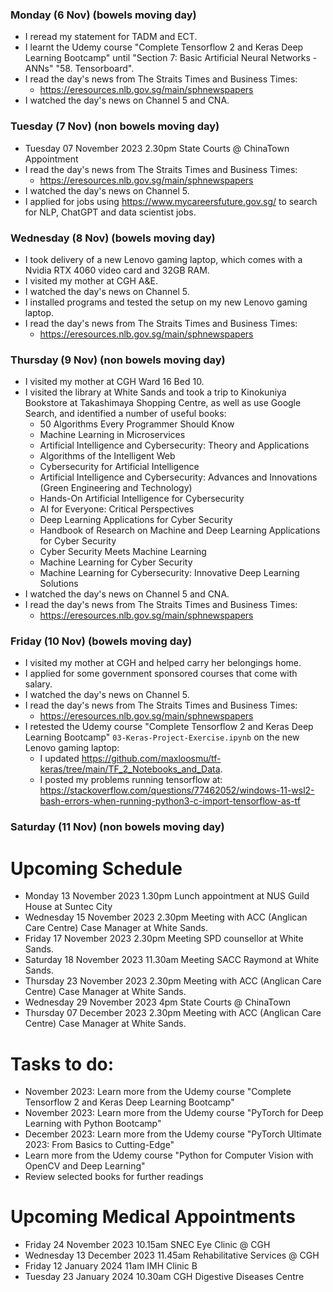 ### Monday (6 Nov) (bowels moving day)
- I reread my statement for TADM and ECT.
- I learnt the Udemy course "Complete Tensorflow 2 and Keras Deep Learning Bootcamp" until "Section 7: Basic Artificial Neural Networks - ANNs" "58. Tensorboard".
- I read the day's news from The Straits Times and Business Times:
    - https://eresources.nlb.gov.sg/main/sphnewspapers
- I watched the day's news on Channel 5 and CNA.

### Tuesday (7 Nov) (non bowels moving day)
- Tuesday 07 November 2023 2.30pm State Courts @ ChinaTown Appointment
- I read the day's news from The Straits Times and Business Times:
    - https://eresources.nlb.gov.sg/main/sphnewspapers
- I watched the day's news on Channel 5.
- I applied for jobs using https://www.mycareersfuture.gov.sg/ to search for NLP, ChatGPT and data scientist jobs.

### Wednesday (8 Nov) (bowels moving day)
- I took delivery of a new Lenovo gaming laptop, which comes with a Nvidia RTX 4060 video card and 32GB RAM.
- I visited my mother at CGH A&E.
- I watched the day's news on Channel 5.
- I installed programs and tested the setup on my new Lenovo gaming laptop.
-  I read the day's news from The Straits Times and Business Times:
    - https://eresources.nlb.gov.sg/main/sphnewspapers

### Thursday (9 Nov) (non bowels moving day)
- I visited my mother at CGH Ward 16 Bed 10.
- I visited the library at White Sands and took a trip to Kinokuniya Bookstore at Takashimaya Shopping Centre, as well as use Google Search, and identified a number of useful books:
    - 50 Algorithms Every Programmer Should Know
    - Machine Learning in Microservices
    - Artificial Intelligence and Cybersecurity: Theory and Applications
    - Algorithms of the Intelligent Web
    - Cybersecurity for Artificial Intelligence
    - Artificial Intelligence and Cybersecurity: Advances and Innovations (Green Engineering and Technology)
    - Hands-On Artificial Intelligence for Cybersecurity
    - AI for Everyone: Critical Perspectives
    - Deep Learning Applications for Cyber Security
    - Handbook of Research on Machine and Deep Learning Applications for Cyber Security
    - Cyber Security Meets Machine Learning
    - Machine Learning for Cyber Security
    - Machine Learning for Cybersecurity: Innovative Deep Learning Solutions
- I watched the day's news on Channel 5 and CNA.
- I read the day's news from The Straits Times and Business Times:
    - https://eresources.nlb.gov.sg/main/sphnewspapers

### Friday (10 Nov) (bowels moving day)
- I visited my mother at CGH and helped carry her belongings home.
- I applied for some government sponsored courses that come with salary.
- I watched the day's news on Channel 5.
- I read the day's news from The Straits Times and Business Times:
    - https://eresources.nlb.gov.sg/main/sphnewspapers
- I retested the Udemy course "Complete Tensorflow 2 and Keras Deep Learning Bootcamp" `03-Keras-Project-Exercise.ipynb` on the new Lenovo gaming laptop:
    - I updated https://github.com/maxloosmu/tf-keras/tree/main/TF_2_Notebooks_and_Data.
    - I posted my problems running tensorflow at: https://stackoverflow.com/questions/77462052/windows-11-wsl2-bash-errors-when-running-python3-c-import-tensorflow-as-tf

### Saturday (11 Nov) (non bowels moving day)



# Upcoming Schedule
- Monday 13 November 2023 1.30pm Lunch appointment at NUS Guild House at Suntec City
- Wednesday 15 November 2023 2.30pm Meeting with ACC (Anglican Care Centre) Case Manager at White Sands.
- Friday 17 November 2023 2.30pm Meeting SPD counsellor at White Sands.
- Saturday 18 November 2023 11.30am Meeting SACC Raymond at White Sands.
- Thursday 23 November 2023 2.30pm Meeting with ACC (Anglican Care Centre) Case Manager at White Sands.
- Wednesday 29 November 2023 4pm State Courts @ ChinaTown
- Thursday 07 December 2023 2.30pm Meeting with ACC (Anglican Care Centre) Case Manager at White Sands.

# Tasks to do:
- November 2023: Learn more from the Udemy course "Complete Tensorflow 2 and Keras Deep Learning Bootcamp"
- November 2023: Learn more from the Udemy course "PyTorch for Deep Learning with Python Bootcamp"
- December 2023: Learn more from the Udemy course "PyTorch Ultimate 2023: From Basics to Cutting-Edge"
- Learn more from the Udemy course "Python for Computer Vision with OpenCV and Deep Learning"
- Review selected books for further readings

# Upcoming Medical Appointments
- Friday 24 November 2023 10.15am SNEC Eye Clinic @ CGH
- Wednesday 13 December 2023 11.45am Rehabilitative Services @ CGH
- Friday 12 January 2024 11am IMH Clinic B
- Tuesday 23 January 2024 10.30am CGH Digestive Diseases Centre

